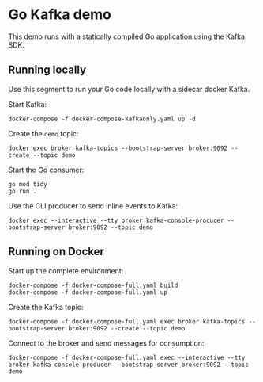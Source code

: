 # Go Kafka demo

This demo runs with a statically compiled Go application using the Kafka SDK.

## Running locally

Use this segment to run your Go code locally with a sidecar docker Kafka.

Start Kafka:

```
docker-compose -f docker-compose-kafkaonly.yaml up -d
```

Create the `demo` topic:

```
docker exec broker kafka-topics --bootstrap-server broker:9092 --create --topic demo
```

Start the Go consumer:

```
go mod tidy
go run .
```

Use the CLI producer to send inline events to Kafka:

```
docker exec --interactive --tty broker kafka-console-producer --bootstrap-server broker:9092 --topic demo
```

## Running on Docker

Start up the complete environment:

```
docker-compose -f docker-compose-full.yaml build
docker-compose -f docker-compose-full.yaml up
```

Create the Kafka topic:

```
docker-compose -f docker-compose-full.yaml exec broker kafka-topics --bootstrap-server broker:9092 --create --topic demo
```

Connect to the broker and send messages for consumption:

```
docker-compose -f docker-compose-full.yaml exec --interactive --tty broker kafka-console-producer --bootstrap-server broker:9092 --topic demo
```
